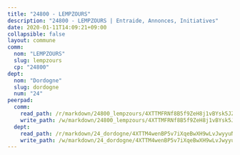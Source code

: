 ```yaml
---
title: "24800 - LEMPZOURS"
description: "24800 - LEMPZOURS | Entraide, Annonces, Initiatives"
date: 2020-01-11T14:09:21+09:00
collapsible: false
layout: commune
comm:
  nom: "LEMPZOURS"
  slug: lempzours
  cp: "24800"
dept:
  nom: "Dordogne"
  slug: dordogne
  num: "24"
peerpad:
  comm:
    read_path: /r/markdown/24800_lempzours/4XTTMFRNf8B5f9ZeH8j1vBYsk5JZBjGf8Smjw6pkzmBQ4EJBT
    write_path: /w/markdown/24800_lempzours/4XTTMFRNf8B5f9ZeH8j1vBYsk5JZBjGf8Smjw6pkzmBQ4EJBT-K3TgU2AGg62kBYdJuJVSZyqtTVtTjYHh7gGKDHRomikPDhUmXJi5EVcWWFup86f5AN5zhZrEBQDzvCkrN1j6KqdvNjvdRShxiCPSJEsnoiLMeE76YLKKDCSxrz2xXVJwRGBis4gy
  dept:
    read_path: /r/markdown/24_dordogne/4XTTM4wenBP5v7iXqeBwXH9wLvJwyyuNKzLxRyGzSZXmCuzgg
    write_path: /w/markdown/24_dordogne/4XTTM4wenBP5v7iXqeBwXH9wLvJwyyuNKzLxRyGzSZXmCuzgg-K3TgUusQQUSAmJPXozCTSBeqjqksxkVWGVxtHwEFrs5RuocQr8weKG2oQg7MVeg2F9Hhv7ggtBiBU8D9pdXEPa9M67VU3BzgAG9BCtQw3VY3Xcxk2YSegk3iUXMkpicGxxJr7mWp
---
```


